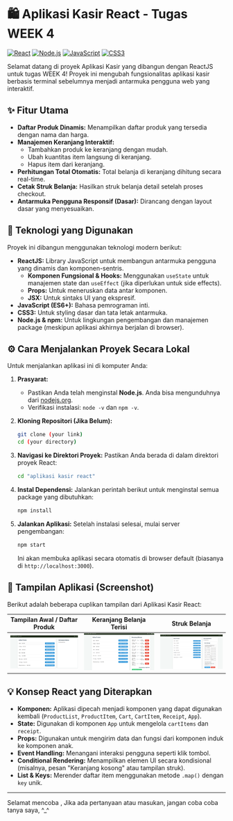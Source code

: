 # 🛍️ Aplikasi Kasir React - Tugas WEEK 4

[![React](https://img.shields.io/badge/React-20232A?style=for-the-badge&logo=react&logoColor=61DAFB)](https://reactjs.org/)
[![Node.js](https://img.shields.io/badge/Node.js-339933?style=for-the-badge&logo=nodedotjs&logoColor=white)](https://nodejs.org/)
[![JavaScript](https://img.shields.io/badge/JavaScript-F7DF1E?style=for-the-badge&logo=javascript&logoColor=black)](https://developer.mozilla.org/en-US/docs/Web/JavaScript)
[![CSS3](https://img.shields.io/badge/CSS3-1572B6?style=for-the-badge&logo=css3&logoColor=white)](https://developer.mozilla.org/en-US/docs/Web/CSS)

Selamat datang di proyek Aplikasi Kasir yang dibangun dengan ReactJS untuk tugas WEEK 4! Proyek ini mengubah fungsionalitas aplikasi kasir berbasis terminal sebelumnya menjadi antarmuka pengguna web yang interaktif.

## ✨ Fitur Utama

*   **Daftar Produk Dinamis:** Menampilkan daftar produk yang tersedia dengan nama dan harga.
*   **Manajemen Keranjang Interaktif:**
    *   Tambahkan produk ke keranjang dengan mudah.
    *   Ubah kuantitas item langsung di keranjang.
    *   Hapus item dari keranjang.
*   **Perhitungan Total Otomatis:** Total belanja di keranjang dihitung secara real-time.
*   **Cetak Struk Belanja:** Hasilkan struk belanja detail setelah proses checkout.
*   **Antarmuka Pengguna Responsif (Dasar):** Dirancang dengan layout dasar yang menyesuaikan.

## 🚀 Teknologi yang Digunakan

Proyek ini dibangun menggunakan teknologi modern berikut:

*   **ReactJS:** Library JavaScript untuk membangun antarmuka pengguna yang dinamis dan komponen-sentris.
    *   **Komponen Fungsional & Hooks:** Menggunakan `useState` untuk manajemen state dan `useEffect` (jika diperlukan untuk side effects).
    *   **Props:** Untuk meneruskan data antar komponen.
    *   **JSX:** Untuk sintaks UI yang ekspresif.
*   **JavaScript (ES6+):** Bahasa pemrograman inti.
*   **CSS3:** Untuk styling dasar dan tata letak antarmuka.
*   **Node.js & npm:** Untuk lingkungan pengembangan dan manajemen package (meskipun aplikasi akhirnya berjalan di browser).

## ⚙️ Cara Menjalankan Proyek Secara Lokal

Untuk menjalankan aplikasi ini di komputer Anda:

1.  **Prasyarat:**
    *   Pastikan Anda telah menginstal **Node.js**. Anda bisa mengunduhnya dari [nodejs.org](https://nodejs.org/).
    *   Verifikasi instalasi: `node -v` dan `npm -v`.

2.  **Kloning Repositori (Jika Belum):**
    ```bash
    git clone (your link)
    cd (your directory)
    ```

3.  **Navigasi ke Direktori Proyek:**
    Pastikan Anda berada di dalam direktori proyek React:
    ```bash
    cd "aplikasi kasir react" 
    ```

4.  **Instal Dependensi:**
    Jalankan perintah berikut untuk menginstal semua package yang dibutuhkan:
    ```bash
    npm install
    ```

5.  **Jalankan Aplikasi:**
    Setelah instalasi selesai, mulai server pengembangan:
    ```bash
    npm start
    ```
    Ini akan membuka aplikasi secara otomatis di browser default (biasanya di `http://localhost:3000`).

## 📸 Tampilan Aplikasi (Screenshot)

Berikut adalah beberapa cuplikan tampilan dari Aplikasi Kasir React:

| Tampilan Awal / Daftar Produk                                       | Keranjang Belanja Terisi                                             | Struk Belanja                                                          |
| :------------------------------------------------------------------: | :-------------------------------------------------------------------: | :---------------------------------------------------------------------: |
| ![Daftar Produk](aplikasi%20kasir%20react/screenshots/daftar_produk.png) | ![Keranjang Belanja](aplikasi%20kasir%20react/screenshots/keranjang.png) | ![Struk Belanja](aplikasi%20kasir%20react/screenshots/struk_belanja.png) |

## 💡 Konsep React yang Diterapkan

*   **Komponen:** Aplikasi dipecah menjadi komponen yang dapat digunakan kembali (`ProductList`, `ProductItem`, `Cart`, `CartItem`, `Receipt`, `App`).
*   **State:** Digunakan di komponen `App` untuk mengelola `cartItems` dan `receipt`.
*   **Props:** Digunakan untuk mengirim data dan fungsi dari komponen induk ke komponen anak.
*   **Event Handling:** Menangani interaksi pengguna seperti klik tombol.
*   **Conditional Rendering:** Menampilkan elemen UI secara kondisional (misalnya, pesan "Keranjang kosong" atau tampilan struk).
*   **List & Keys:** Merender daftar item menggunakan metode `.map()` dengan `key` unik.

---

Selamat mencoba ,  Jika ada pertanyaan atau masukan, jangan coba coba tanya saya, ^_^
